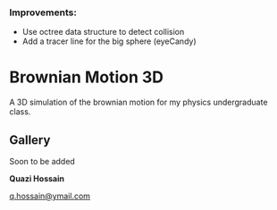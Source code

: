 ### Improvements:

- Use octree data structure to detect collision
- Add a tracer line for the big sphere (eyeCandy)

# Brownian Motion 3D

A 3D simulation of the brownian motion for my physics undergraduate class. 

## Gallery

Soon to be added


**Quazi Hossain**

q.hossain@ymail.com
